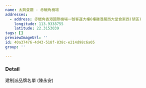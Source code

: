 ```yaml
---
name: 太興餐廳 - 赤鱲角機場
addresses:
  - address: 赤鱲角香港國際機場一號客運大樓6樓離港層西大堂食東西(禁區)
    longitude: 113.9338755
    latitude: 22.3153039
tags: []
previewImageUrl: ''
id: 40a37476-4d43-518f-838c-e214d98c6a05
group: ''

---
```

### Detail
建制派品牌名單 (陳永安)

